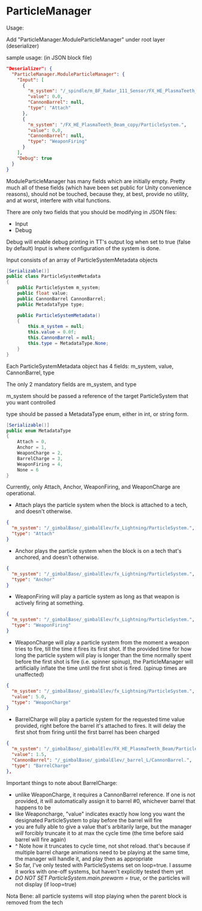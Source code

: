 # ParticleManager

Usage:

Add "ParticleManager.ModuleParticleManager" under root layer (deserializer)

sample usage: (in JSON block file)
```json
"Deserializer": {
  "ParticleManager.ModuleParticleManager": {
    "Input": [
      {
        "m_system": "/_spindle/m_BF_Radar_111_Sensor/FX_HE_PlasmaTeeth_Beam/ParticleSystem.",
        "value": 0.0,
        "CannonBarrel": null,
        "type": "Attach"
      },
      {
        "m_system": "/FX_HE_PlasmaTeeth_Beam_copy/ParticleSystem.",
        "value": 0.0,
        "CannonBarrel": null,
        "type": "WeaponFiring"
      }
    ],
    "Debug": true
  }
}
```

ModuleParticleManager has many fields which are initially empty. Pretty much all of these fields (which have been set public for Unity convenience reasons), should not be touched, because they, at best, provide no utility, and at worst, interfere with vital functions.

There are only two fields that you should be modifying in JSON files:
- Input
- Debug

Debug will enable debug printing in TT's output log when set to true (false by default)
Input is where configuration of the system is done.

Input consists of an array of ParticleSystemMetadata objects

```csharp
[Serializable()]
public class ParticleSystemMetadata
{
    public ParticleSystem m_system;
    public float value;
    public CannonBarrel CannonBarrel;
    public MetadataType type;

    public ParticleSystemMetadata()
    {
        this.m_system = null;
        this.value = 0.0f;
        this.CannonBarrel = null;
        this.type = MetadataType.None;
    }
}
```

Each ParticleSystemMetadata object has 4 fields: m_system, value, CannonBarrel, type

The only 2 mandatory fields are m_system, and type

m_system should be passed a reference of the target ParticleSystem that you want controlled

type should be passed a MetadataType enum, either in int, or string form.

```csharp
[Serializable()]
public enum MetadataType
{
    Attach = 0,
    Anchor = 1,
    WeaponCharge = 2,
    BarrelCharge = 3,
    WeaponFiring = 4,
    None = 6
}
```

Currently, only Attach, Anchor, WeaponFiring, and WeaponCharge are operational.

- Attach plays the particle system when the block is attached to a tech, and doesn't otherwise.
```json
{
  "m_system": "/_gimbalBase/_gimbalElev/fx_Lightning/ParticleSystem.",
  "type": "Attach"
}
```

- Anchor plays the particle system when the block is on a tech that's anchored, and doesn't otherwise.
```json
{
  "m_system": "/_gimbalBase/_gimbalElev/fx_Lightning/ParticleSystem.",
  "type": "Anchor"
}
```

- WeaponFiring will play a particle system as long as that weapon is actively firing at something.
```json
{
  "m_system": "/_gimbalBase/_gimbalElev/fx_Lightning/ParticleSystem.",
  "type": "WeaponFiring"
}
```

- WeaponCharge will play a particle system from the moment a weapon tries to fire, till the time it fires its first shot. If the provided time for how long the particle system will play is longer than the time normally spent before the first shot is fire (i.e. spinner spinup), the ParticleManager will artificially inflate the time until the first shot is fired. (spinup times are unaffected)

```json
{
  "m_system": "/_gimbalBase/_gimbalElev/fx_Lightning/ParticleSystem.",
  "value": 5.0,
  "type": "WeaponCharge"
}
```

- BarrelCharge will play a particle system for the requested time value provided, right before the barrel it's attached to fires. It will delay the first shot from firing until the first barrel has been charged
```json
{
  "m_system": "/_gimbalBase/_gimbalElev/FX_HE_PlasmaTeeth_Beam/ParticleSystem.",
  "value": 1.5,
  "CannonBarrel": "/_gimbalBase/_gimbalElev/_barrel_L/CannonBarrel.",
  "type": "BarrelCharge"
},
```
Important things to note about BarrelCharge:
- unlike WeaponCharge, it requires a CannonBarrel reference. If one is not provided, it will automatically assign it to barrel #0, whichever barrel that happens to be
- like Weaponcharge, "value" indicates exactly how long you want the designated ParticleSystem to play before the barrel will fire
- you are fully able to give a value that's arbitarily large, but the manager *will* forcibly truncate it to at max the cycle time (the time before said barrel will fire again)
- ^ Note how it truncates to cycle time, not shot reload. that's because if multiple barrel charge animations need to be playing at the same time, the manager will handle it, and play then as appropriate
- So far, I've only tested with ParticleSystems set on loop=true. I assume it works with one-off systems, but haven't explicitly tested them yet
- *DO NOT SET ParticleSystem.main.prewarm = true*, or the particles will not display (if loop=true)


Nota Bene: all particle systems will stop playing when the parent block is removed from the tech
